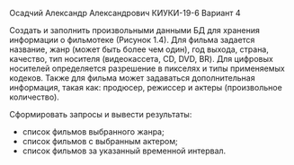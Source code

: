 Осадчий Александр Александрович КИУКИ-19-6 Вариант 4

Создать и заполнить произвольными данными БД для хранения информации о фильмотеке (Рисунок 1.4).
Для фильма задается название, жанр (может быть более чем один), год выхода, страна, качество, тип носителя (видеокассета, CD, DVD, BR). Для цифровых носителей определяется разрешение в пикселях и типы применяемых кодеков. Также для фильма может задаваться дополнительная информация, такая как: продюсер, режиссер и актеры (произвольное количество).

Сформировать запросы и вывести результаты:
- список фильмов выбранного жанра;
- список фильмов с выбранным актером;
- список фильмов за указанный временной интервал.